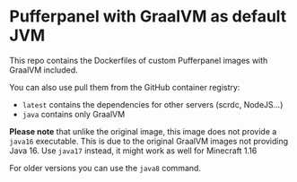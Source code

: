# Pufferpanel with GraalVM as default JVM

This repo contains the Dockerfiles of custom Pufferpanel images with
GraalVM included.

You can also use pull them from the GitHub container registry:
- `latest` contains the dependencies for other servers (scrdc, NodeJS...)
- `java` contains only GraalVM

**Please note** that unlike the original image, this image does not provide
a `java16` executable. This is due to the original GraalVM images not providing
Java 16. Use `java17` instead, it might work as well for Minecraft 1.16

For older versions you can use the `java8` command.
